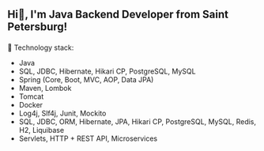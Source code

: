 ## <p align="left">Hi👋, I'm Java Backend Developer from Saint Petersburg!</p>

🚩 Technology stack:
* Java
* SQL, JDBC, Hibernate, Hikari CP, PostgreSQL, MySQL
* Spring (Core, Boot, MVC, AOP, Data JPA)
* Maven, Lombok
* Tomcat
* Docker
* Log4j, Slf4j, Junit, Mockito
* SQL, JDBC, ORM, Hibernate, JPA, Hikari CP, PostgreSQL, MySQL, Redis, H2, Liquibase
* Servlets, HTTP + REST API, Microservices
